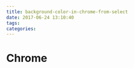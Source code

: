 ```yaml
---
title: background-color-in-chrome-from-select
date: 2017-06-24 13:10:40
tags:
categories:
---
```


# Chrome

